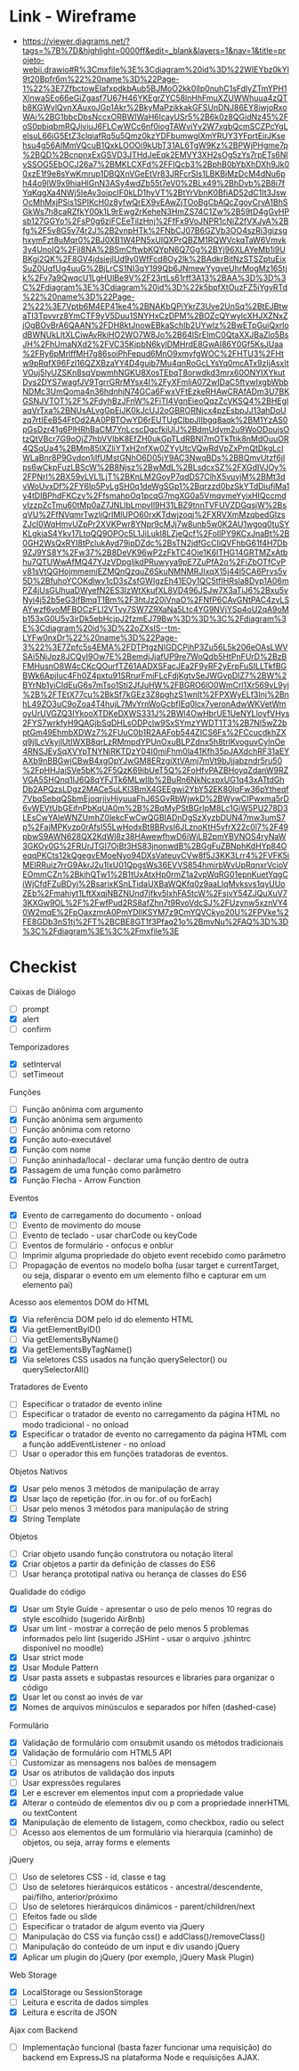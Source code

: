 # Link - Wireframe

- https://viewer.diagrams.net/?tags=%7B%7D&highlight=0000ff&edit=_blank&layers=1&nav=1&title=projeto-webii.drawio#R%3Cmxfile%3E%3Cdiagram%20id%3D%22WIEYbz0kYl9t20Bpfr6m%22%20name%3D%22Page-1%22%3E7ZfbctowEIafxpdkbAub5BJMoO2kk0lIp0nuhC1sFdlyZTmYPH1XlnwaSEo66eGiZgasf7U67H46YKEgrZYC58lnHhFmuXZUWWhuua4zQTb8KGWvlQvnXAuxoJGp1Akr%2BkyMaPzikkakGFSUnDNJ86EY8iwjoRxoWAi%2BG1bbcDbsNccxORBWIWaH6lcayUSr5%2B6k0z8QGidNz45%2FoS0pbiqbmRQJjviuJ6FLCwWCc6nf0iogTAWviYv2W7xgbQcmSCZPcYgLelsuL66jG5EtZ3clqiafRq5u5Qmz0kzYDFbumwgIXmYRUY3YFprtEirJKsehsu4g56AlMmVQcuB1QxkLOOOi9kUbT31AL6TgW9Kz%2BPWjPHgme7p%2BQD%2BcnpnxExGSVD3JTHdJeEqk2EMVY3XH2sOg5zYs7rpETs6NlvSSOG5EbOCJ26a7%2BMKLCXFd%2FFIQcb3%2BphB0bYbXhDXh9Jk00xzE1f9e8sYwKmrup1DBQXnVGeEtVr83JRFcrSIs1LBKBiMzDcM4dNu6ph44o9lW9x9hiaHlGnN3ASy4wdZb55t7eV0%2BLx49%2BhDvb%2B8i7fYqKqgXa4NWj5IeAy3oipcIF0kLD1hyVT%2BtYrVbnK0BfiAD52dC1It3JswOcMhMxjPSis1SPIKcH0z8yfwQrEX9vEAwZjTOoBgCbAQcZgoyCrvA1BhSGkWs7h8caRZfkY00k1L9rEwg2rKeheN3HmZS74C1Zw%2B59tD4gGvHPsb127GGYo%2FsP0g6ziFCEeTilzHnj%2FfFx9VoJNPR1cNiZ2fVXJyA%2Bfg%2F5v8G5v74r2J%2B2vnpHTk%2FNbCJ07B6GZVb3OO4szRi3gizsghxymFzt8uMqr0%2BJ0XB1W4PN5xUlQXPrQBZM1RQWVckqTaW6Vmvk3y4UnoIQ%2Fjl8NA%2BSmCftwbKQYpN6Q7Gg%2BYj96XLAYeMb1i9UBKgi2QK%2F8GV4jdsiejIUd9y0WfFcd8Oy2lk%2BAdkrBitNzSTSZptuEixSuZ0UqfUg4uuG%2BjLrCS1NI3qY199Qb6JNmewYyqveUhrMogMz165tjk%2Fv7a9QwqcU1LgHUlBe9V%2F23rtLs61rff3A13%2BAA%3D%3D%3C%2Fdiagram%3E%3Cdiagram%20id%3D%22k5bpfXtOuzFZ5iYgyRTd%22%20name%3D%22Page-2%22%3E7Vptb6M4EP41ke4%2BNAKbQPiYkrZ3Uve2UnSq%2BtEJBtwaTI3Tpvvrz8YmCTF9yV5Duu1SNYHxCzDPM%2BOZcQYwylcXHJXZNxZjOgBOvBrA6QAAN%2FDH8ktJnowEBkaSchIb2UYwIz%2BwETpGuiQxrlodBWNUkLItXLCiwAvRkiHO2WO7W8Jo%2B64lSrElmC0QtaXXJBaZlo5BsJH%2FhUmaNXd2%2FVC35KjpbN6kylDMHrdE8GwAI86Y0Gf5KsJUaa%2FRy6pMrlffMH7g86soiPhFepud6MnO9xmyfgWOC%2FHTU3%2FHtw9pRqfX96Fzl16QZXBzaYY4D4gujb7Mu4qnRoGcLYsYq0mcATx9zIjAsxItVOuj5IyUZSKn8sqVpwmhNGKU8XosTEbqT8orwdkd3mrx60ONYIXYkutDys2DYS7wagfJV9TgrrGRrMYsx4I%2FyXFmljA072wIDaC5ftywIxgbWbbNDMc3UmQoma4n36hdnhjN74GCa6FwxVFtEzkeRHAwCRAfADm3U7BKGSNJVTOT%2F%2FdyhBzJFnW%2FiTI4VgnEieoQqzZcVKSQ4%2BHEglaqVrTxa%2BNUsALvgGpEiJK0kJcUJ2oGBRORNjcx4pzEsbpJJ13ahDoUzq7rtIEeB54FtOd2AA0PBTOwYD6rEUTUgClbpJIlbgq8aqk%2BM1YzAS0pGsDzr41g6PlHRhBaCM7YnLcscDgcfkiUlJ%2BdmUdym2u9WoODoujsOtzQtVBcr7G9oOjZ7hbVVlbK8EfZH0ukGpTLdRBNl7mOTkTtik8nMdOuuOR4QSqUa4%2BMm85IXZIiYTxH2nfXw0ZYyUtcVQwRdVpZxPmQtDkgLcIWLaBnr8P9Gvdon1jIfUMstGNhO6D05jY9AC3NwqBDs%2BBQmvUtzf6jIps6wCkpFuzLBScW%2B8Njsz%2BwMdL%2BLsdcxSZ%2FXGdIVJOy%2FPNrI%2BX59vLVL1LjT%2BKnLM2GoyP7qdDS7ClhX5vuvjM%2BMt3dvWoUvxDf%2FY6Ip5PvLgSH0q1deWgSGp1%2Bqrzzd0bzSkYTdDiufjMa1y4tDIBPhdFKCzv%2FfsmahpOq1pcqG7mgXG0a5VmqvmeYyixHIQccmdvIzzpZcTmu60tMp0aZ7JNLlbLmpvIl9H31LBZ9tnnTVFUVZDGqsjW%2BsqVU%2FfNVqmrTwzljQrIMlUPO60rxKTdwjzoqj%2FXRVXmMzqbedGIzsZJcI0WqHmvUZpPr2XVKPwr8YNpr9cMJj7w8unb5w0K2AU1wgoq0tuSYKLgkiaS4Ykv17LtoQQ9OPOc5L1JiLukl8LZjeQcf%2FoIlPY9KCxJnaBt%2B0GH2WsQxRYI8tPclukAyd79ipDZdc%2BsTN2jdfGcCliQVFhbG61f4H7Db9ZJ9YS8Y%2Fw37%2B8DeVK96wP2zFkTC4Oie1K6ITHG14GRTMZxAtbhu7QTUWwAfMQ47YJzVDpgljkdPRuwyya9pE7ZuPfA2o%2FiZbOTfCvPv81sVtQGHojmmemiEZMQnQzquZ6SkuNMNMRJIxqX15j44l5CA6Prvs5v5D%2BfuhoYCOKdlwv1cD3sZsfGWIgzEh41EOy1QC5tfIHRsla8Dyp1A06mPZ4jUsGUhuaDWyefN2ES3lzWtXkufXL8VD496JSJw7X3aTiJ6%2Bxu5vNyi4j52b5eG3ifBmqT1Bm%2F3htJz20iVnaO%2FNfP6CAvGNtPAC4zvLSAYwzf6voMFBOCzFLl2VTvy7SW7Z9XaNa5Ltc4YG9NVjYSp4oU2qA9oMb153xG0U5v3irDk5ebHcjpJ2fzmEJ79Bw%3D%3D%3C%2Fdiagram%3E%3Cdiagram%20id%3D%22oZXsIS--tm-LYFw0nxDr%22%20name%3D%22Page-3%22%3E7Zpfc5s4EMA%2FDTPtgzNIGDCPjhP3Zu56L5k206eOAsLWVSAi5NjJpz8JCQyI9Ow7E%2BemdjJjafUP9re7WoQdb5HtPnFUrD%2BzBFMHusnO8W4cCKcQOurfTZ61AADXSFacJEa2F9yRF2yErpFuSILLTkfBGBWk6Apjluc4Fh0Z4pxtu91SRrurFmiFLcFdjKgtvSeJWGvpDIZ7%2BW%2BYrNb1yiCIdEuG6s7mTso1Sti2JfJuHW%2FBGRO6lO0WmCrl1Xr569vL9yj%2B%2FTEtX77cu%2BkSf7kGEz3Z8pghzS1wnIt%2FPXWyELf3Inj%2BnhL49ZO3uC9oZoa4T4hujL7MvYrnWoGcbfIEq0lcx7veronAdwWKVetWmoyUrUVGZQ3IYkooXTDKeDXWS331J%2BWl4OwHbrUE1UeNYLloyfVHys2FYS7wrkfyH9QAGjbSqDHLsODPclw9SxSYmzYWDT1T3%2B7NI5wZ2bptGm49EhmbXDWz7%2FUuC0b1R2AAFob544ZICS6Fs%2FCcucdkhZXq9jlLcVkyjlUtIWXB8qrLzRMmpdYPUnOxuBLPZdnx5h8trlKvoguvCylnOe4RNSJEySqXVYpTNYNiRKTDzY04I0miFhm0la41Kfh35pJAXdchRF31aEYAXb9nBBGwjCBwB4xgOpYJwGM8ERzgiXtVAmj7mVt9bJjjabzndr5ru50%2FpHHJaiSVe5bK%2F5QzK69ibUeT5Q%2FoHfvPAZBHoyqZdanW9RZVGA5SHQnq1IJ6Q8qYFJTk6MLwIIb%2BuRn6NkNcxpxUG1q43xATtdGhDb2APQzsLDgz2MACe5uLKl3BmX4GEEgwi2YbY52EK80lqFw36pYtheqf7VbqSebqQSbmEjoqrjivHiyuuaFhJ6SGvRbWjwkD%2BWywCIPwxma5rD6vWEVtUbGEifnPbKqUA0m%2B%2BqMyPStBGrIpM8Lc1GiW5PU278D3LEsCwYAleWNZUmhZ0lekcFwCwQGBIADnDgSzXyzbDUN47mw3umS7p%2FajMPKvzp0rAfsI55LwHodxBt8BRvsI6JLznoKtH5yfrX22c0l7%2F49pbwS9AWN628QX2KdWl8z38HAwewfhwD6iWjLB2pmYBVNOS4ryNaW3GKOy0G%2FRUrJTGI7OjBt3HS83jnonwdB%2BGgFuZBNphKdHYp84OeqqPKCts12kQgegvEMoeNyo94DXsVateuvCVw8f5J3KK3Lrr4%2FVFK5iMElRRuiz7rrG9AkrJ2u1lxU01QpgsWs36EVVS854hmirbWvUpRqnxrVcioVEOmmCZn%2BkihQTw1%2B1tUxAtxHp0rmZ1a2vpWqRG01epnKuetYqgCiWjCfdFZuBDyj%2BsarixKSnLTidaUXBaWQKfq0z9aaLIqMvksvs1qyUUoZEb%2Fmahiyt1LftXxqjNBZNUnd7jfkv5IxhFA5tcW%2FsjvY54ZJQuXuV73KXGw9OL%2F%2FwfPud2RS8afZhn7t9RvoVdcSJ%2FUzynw5xznVY40W2mqE%2FpOaxzmrA0PmYDllKSYM7z9CmYQVCkyo20U%2FPVke%2FE8GDb3nS1tj%2FT%2BCBE8GT1f3Pfaq21o%2BmvNu%2FAQ%3D%3D%3C%2Fdiagram%3E%3C%2Fmxfile%3E

# Checkist

Caixas de Diálogo

- [ ] prompt
- [x] alert
- [ ] confirm

Temporizadores

- [x] setInterval
- [ ] setTimeout

Funções

- [ ] Função anônima com argumento
- [x] Função anônima sem argumento
- [ ] Função anônima com retorno
- [x] Função auto-executável
- [x] Função com nome
- [ ] Função aninhada/local - declarar uma função dentro de outra
- [x] Passagem de uma função como parâmetro
- [x] Função Flecha - Arrow Function

Eventos

- [x] Evento de carregamento do documento - onload
- [ ] Evento de movimento do mouse
- [ ] Evento de teclado - usar charCode ou keyCode
- [ ] Eventos de formulário - onfocus e onblur
- [ ] Imprimir alguma propriedade do objeto event recebido como parâmetro
- [ ] Propagação de eventos no modelo bolha (usar target e currentTarget, ou seja, disparar o evento em um elemento filho e capturar em um elemento pai)

Acesso aos elementos DOM do HTML

- [x] Via referência DOM pelo id do elemento HTML
- [x] Via getElementByID()
- [ ] Via getElementsByName()
- [x] Via getElementsByTagName()
- [x] Via seletores CSS usados na função querySelector() ou querySelectorAll()

Tratadores de Evento

- [ ] Especificar o tratador de evento inline
- [ ] Especificar o tratador de evento no carregamento da página HTML no modo tradicional - no onload
- [x] Especificar o tratador de evento no carregamento da página HTML com a função addEventListener - no onload
- [ ] Usar o operador this em funções tratadoras de eventos.

Objetos Nativos

- [x] Usar pelo menos 3 métodos de manipulação de array
- [x] Usar laço de repetição (for..in ou for..of ou forEach)
- [ ] Usar pelo menos 3 métodos para manipulação de string
- [x] String Template

Objetos

- [ ] Criar objeto usando função construtora ou notação literal
- [x] Criar objetos a partir da definição de classes do ES6
- [ ] Usar herança prototipal nativa ou herança de classes do ES6

Qualidade do código

- [x] Usar um Style Guide - apresentar o uso de pelo menos 10 regras do style escolhido (sugerido AirBnb)
- [x] Usar um lint - mostrar a correção de pelo menos 5 problemas informados pelo lint (sugerido JSHint - usar o arquivo .jshintrc disponível no moodle)
- [x] Usar strict mode
- [x] Usar Module Pattern
- [x] Usar pasta assets e subpastas resources e libraries para organizar o código
- [x] Usar let ou const ao invés de var
- [x] Nomes de arquivos minúsculos e separados por hífen (dashed-case)

Formulário

- [x] Validação de formulário com onsubmit usando os métodos tradicionais
- [x] Validação de formulário com HTML5 API
- [ ] Customizar as mensagens nos balões de mensagem
- [x] Usar os atributos de validação dos inputs
- [ ] Usar expressões regulares
- [x] Ler e escrever em elementos input com a propriedade value
- [x] Alterar o conteúdo de elementos div ou p com a propriedade innerHTML ou textContent
- [x] Manipulação de elemento de listagem, como checkbox, radio ou select
- [ ] Acesso aos elementos de um formulário via hierarquia (caminho) de objetos, ou seja, array forms e elements

jQuery

- [ ] Uso de seletores CSS - id, classe e tag
- [ ] Uso de seletores hierárquicos estáticos - ancestral/descendente, pai/filho, anterior/próximo
- [ ] Uso de seletores hierárquicos dinâmicos - parent/children/next
- [ ] Efeitos fade ou slide
- [ ] Especificar o tratador de algum evento via jQuery
- [ ] Manipulação do CSS via função css() e addClass()/removeClass()
- [ ] Manipulação do conteúdo de um input e div usando jQuery
- [x] Aplicar um plugin do jQuery (por exemplo, jQuery Mask Plugin)

Web Storage

- [x] LocalStorage ou SessionStorage
- [ ] Leitura e escrita de dados simples
- [x] Leitura e escrita de JSON

Ajax com Backend

- [ ] Implementação funcional (basta fazer funcionar uma requisição) do backend em ExpressJS na plataforma Node e requisições AJAX.
